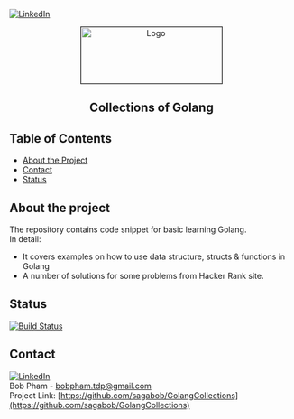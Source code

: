 
[![LinkedIn][linkedin-shield]][linkedin-url]
<!-- PROJECT LOGO -->
<p align="center">
  <a href="#">
    <img src="https://i.ibb.co/qmhtHPg/Tdp-logo.png" alt="Logo" width="250" height="100" border="1">
  </a>
  <h2 align="center">Collections of Golang</h2>
</p>
 
## Table of Contents

* [About the Project](#about-the-project)
* [Contact](#contact)
* [Status](#status) 

## About the project
The repository contains code snippet for basic learning Golang.</br> 
In detail:
- It covers examples on how to use data structure, structs & functions in Golang 
- A number of solutions for some problems from Hacker Rank site.

## Status
 [![Build Status](https://travis-ci.com/sagabob/GolangCollections.svg?branch=master)](https://travis-ci.com/sagabob/GolangCollections)

## Contact
[![LinkedIn][linkedin-shield]][linkedin-url]<br/>
Bob Pham - bobpham.tdp@gmail.com<br/>
Project Link: [https://github.com/sagabob/GolangCollections](https://github.com/sagabob/GolangCollections)

[linkedin-shield]: https://img.shields.io/badge/-LinkedIn-black.svg?style=flat-square&logo=linkedin&colorB=555
[linkedin-url]: https://www.linkedin.com/in/bob-pham-93937973/

